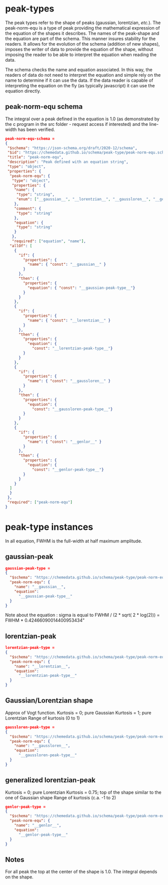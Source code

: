 # peak-types

The peak types refer to the shape of peaks (gaussian, lorentzian, *etc.*).
The peak-norm-equ is a type of peak providing the mathematical expression of the equation of the shapes it describes. The names of the peak-shape and the equation are part of the schema. This manner insures stability for the readers. It allows for the evolution of the schema (addition of new shapes), imposes the writer of data to provide the equation of the shape, without imposing the reader to be able to interpret the equation when reading the data.

The schema checks the name and equation associated. In this way, the readers of data do not need to interpret the equation and simple rely on the name to determine if it can use the data. If the data reader is capable of interpreting the equation on the fly (as typically javascript) it can use the equation directly.

## peak-norm-equ schema

The integral over a peak defined in the equation is 1.0 (as demonstrated by the c program in the src folder - request access if interested) and the line-width has been verified.

```json
peak-norm-equ-schema = 
{
 "$schema": "https://json-schema.org/draft/2020-12/schema",
 "$id": "https://chemedata.github.io/schema/peak-type/peak-norm-equ.schema.json",
 "title": "peak-norm-equ",
 "description": "Peak defined with an equation string",
 "type": "object",
 "properties": {
  "peak-norm-equ": {
   "type": "object",
   "properties": {
    "name": {
     "type": "string",
     "enum": ["__gaussian__", "__lorentzian__", "__gaussloren__", "__genlor__"]
    },
    "comment": {
     "type": "string"
    },
    "equation": {
     "type": "string"
    }
   },
   "required": ["equation", "name"],
  "allOf": [
    {
      "if": {
        "properties": {
          "name": { "const": "__gaussian__" }
        }
      },
      "then": {
        "properties": {
          "equation": { "const": "__gaussian-peak-type__"}
        }
      }
    },
    {
      "if": {
        "properties": {
          "name": { "const": "__lorentzian__" }
        }
      },
      "then": {
        "properties": {
          "equation": {
            "const": "__lorentzian-peak-type__"}
        }
      }
    },
    {
      "if": {
        "properties": {
          "name": { "const": "__gaussloren__" }
        }
      },
      "then": {
        "properties": {
          "equation": {
            "const": "__gaussloren-peak-type__"}
        }
      }
    },
    {
      "if": {
        "properties": {
          "name": { "const": "__genlor__" }
        }
      },
      "then": {
        "properties": {
          "equation": {
            "const": "__genlor-peak-type__"}
        }
      }
    }
  ]
  }
 },
 "required": ["peak-norm-equ"]
}
```


# peak-type instances

In all equation, FWHM is the full-width at half maximum amplitude.
## gaussian-peak

```json
gaussian-peak-type = 
{
  "$schema": "https://chemedata.github.io/schema/peak-type/peak-norm-equ.schema.json",
  "peak-norm-equ": {
    "name": "__gaussian__",
    "equation": 
      "__gaussian-peak-type__"
  }
}
```
Note about the equation : sigma is equal to ​FWHM​ / (2 * sqrt( 2 * log(2))) = ​FWHM​ * 0.42466090014400953434"

## lorentzian-peak

```json
lorentzian-peak-type = 
{
  "$schema": "https://chemedata.github.io/schema/peak-type/peak-norm-equ.schema.json",
  "peak-norm-equ": {
    "name": "__lorentzian__",
    "equation": 
      "__lorentzian-peak-type__"
  }
}
```
## Gaussian/Lorentzian shape

Approx of Vogt function.
Kurtosis = 0; pure Gaussian
Kurtosis = 1; pure Lorentzian
Range of kurtosis (0 to 1)


```json
gaussloren-peak-type = 
{
  "$schema": "https://chemedata.github.io/schema/peak-type/peak-norm-equ.schema.json",
  "peak-norm-equ": {
    "name": "__gaussloren__",
    "equation": 
      "__gaussloren-peak-type__"
  }
}
```

## generalized lorentzian-peak

Kurtosis = 0; pure Lorentzian
Kurtosis = 0.75; top of the shape similar to the one of Gaussian shape
Range of kurtosis (c.a. -1 to 2)
```json
genlor-peak-type = 
{
  "$schema": "https://chemedata.github.io/schema/peak-type/peak-norm-equ.schema.json",
  "peak-norm-equ": {
    "name": "__genlor__",
    "equation": 
      "__genlor-peak-type__"
  }
}
```
## Notes
For all peak the top at the center of the shape is 1.0.
The integral depends on the shape.
